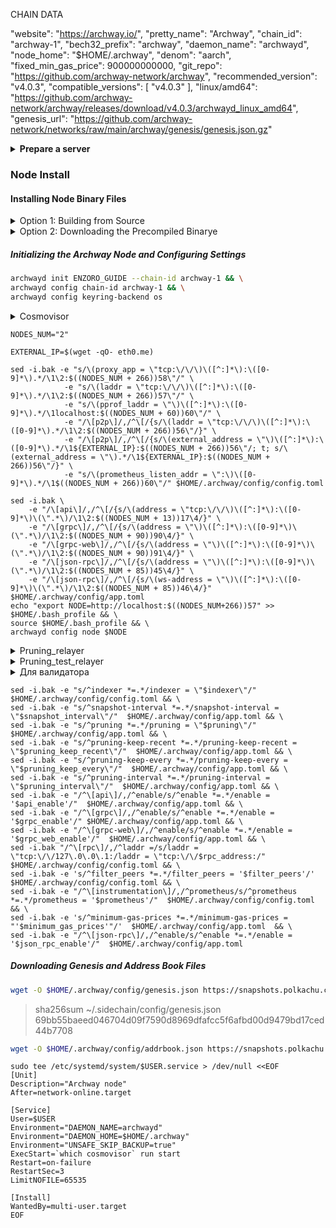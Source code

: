CHAIN DATA

 "website": "https://archway.io/",
  "pretty_name": "Archway",
  "chain_id": "archway-1",
  "bech32_prefix": "archway",
  "daemon_name": "archwayd",
  "node_home": "$HOME/.archway",
          "denom": "aarch",
        "fixed_min_gas_price": 900000000000,
        "git_repo": "https://github.com/archway-network/archway",
           "recommended_version": "v4.0.3",
    "compatible_versions": [
      "v4.0.3"
    ],
          "linux/amd64": "https://github.com/archway-network/archway/releases/download/v4.0.3/archwayd_linux_amd64",
                "genesis_url": "https://github.com/archway-network/networks/raw/main/archway/genesis/genesis.json.gz"

<details>
  <summary>
 <b>Prepare a server</b>
  </summary>
  
#### Update System Packages
```bash
sudo apt update && sudo apt upgrade -y
```

#### Install Required Packages
```bash
sudo apt install curl tar wget clang tree pkg-config libssl-dev libleveldb-dev jq build-essential bsdmainutils git make ncdu htop screen unzip bc fail2ban htop -y
```

<details>
  <summary>
 Package Descriptions
  </summary>
      
>  - curl, wget: Tools for downloading files.  
> - clang, build-essential: Necessary for compiling software.  
> - pkg-config, libssl-dev, libleveldb-dev: Development libraries for software building.  
> - jq: Command-line JSON processor.  
> - git: Version control system.  
> - make, bsdmainutils: Build tools and utilities.  
> - ncdu, htop, screen: System monitoring and management utilities.  
> - unzip, bc: Tools for file decompression and arithmetic operations.  
> - fail2ban: Security utility to prevent brute force attacks.  

</details>

#### Install Go v1.21.6
```bash
ver="1.21.6" && \
cd $HOME && \
wget "https://golang.org/dl/go$ver.linux-amd64.tar.gz" && \
sudo rm -rf /usr/local/go && \
sudo tar -C /usr/local -xzf "go$ver.linux-amd64.tar.gz" && \
rm "go$ver.linux-amd64.tar.gz" && \
echo "export PATH=$PATH:/usr/local/go/bin:$HOME/go/bin" >> $HOME/.bash_profile && \
source $HOME/.bash_profile && \
go version
```
```
. <(wget -qO- https://raw.githubusercontent.com/SecorD0/utils/main/installers/golang.sh)
```

</details>

### Node Install

#### Installing Node Binary Files


  <details>
  <summary>
 Option 1: Building from Source
  </summary>
    
```bash
git clone https://github.com/archway-network/archway.git archway && \
cd archway && \
git checkout v4.0.3 && \
make install
```
```bash
archwayd version --long | grep -e version -e commit
```
> version: v4.0.3       
commit: 3cc9228982f651d3a54b395d6ff026e61e91f4b6



</details>


  <details>
  <summary>
 Option 2: Downloading the Precompiled Binarye
  </summary>
    
```bash
cd $HOME
rm -rf archway
wget -O archwayd https://github.com/archway-network/archway/releases/download/v4.0.3/archwayd_linux_amd64
chmod +x archwayd
mv archwayd go/bin
```
```bash
archwayd version --long | grep -e version -e commit
```
> version: v4.0.3       
commit: 3cc9228982f651d3a54b395d6ff026e61e91f4b6
    
</details>


##### Initializing the Archway Node and Configuring Settings
```bash
archwayd init ENZORO_GUIDE --chain-id archway-1 && \
archwayd config chain-id archway-1 && \
archwayd config keyring-backend os
```

  <details>
  <summary>
 Cosmovisor
  </summary>

```
go install cosmossdk.io/tools/cosmovisor/cmd/cosmovisor@latest
```
```
cosmovisor version --cosmovisor-only
```
> cosmovisor version: v1.5.0
#### Create Cosmovisor Folders
```
mkdir -p ~/.archway/cosmovisor/genesis/bin
mkdir -p ~/.archway/cosmovisor/upgrades
```
#### Load Node Binary into Cosmovisor Folder
```
cp ~/go/bin/archwayd ~/.archway/cosmovisor/genesis/bin
```

</details>

```
NODES_NUM="2"

EXTERNAL_IP=$(wget -qO- eth0.me)

sed -i.bak -e "s/\(proxy_app = \"tcp:\/\/\)\([^:]*\):\([0-9]*\).*/\1\2:$((NODES_NUM + 266))58\"/" \
            -e "s/\(laddr = \"tcp:\/\/\)\([^:]*\):\([0-9]*\).*/\1\2:$((NODES_NUM + 266))57\"/" \
            -e "s/\(pprof_laddr = \"\)\([^:]*\):\([0-9]*\).*/\1localhost:$((NODES_NUM + 60))60\"/" \
            -e "/\[p2p\]/,/^\[/{s/\(laddr = \"tcp:\/\/\)\([^:]*\):\([0-9]*\).*/\1\2:$((NODES_NUM + 266))56\"/}" \
            -e "/\[p2p\]/,/^\[/{s/\(external_address = \"\)\([^:]*\):\([0-9]*\).*/\1${EXTERNAL_IP}:$((NODES_NUM + 266))56\"/; t; s/\(external_address = \"\).*/\1${EXTERNAL_IP}:$((NODES_NUM + 266))56\"/}" \
            -e "s/\(prometheus_listen_addr = \":\)\([0-9]*\).*/\1$((NODES_NUM + 266))60\"/" $HOME/.archway/config/config.toml

sed -i.bak \
    -e "/\[api\]/,/^\[/{s/\(address = \"tcp:\/\/\)\([^:]*\):\([0-9]*\)\(\".*\)/\1\2:$((NODES_NUM + 13))17\4/}" \
    -e "/\[grpc\]/,/^\[/{s/\(address = \"\)\([^:]*\):\([0-9]*\)\(\".*\)/\1\2:$((NODES_NUM + 90))90\4/}" \
    -e "/\[grpc-web\]/,/^\[/{s/\(address = \"\)\([^:]*\):\([0-9]*\)\(\".*\)/\1\2:$((NODES_NUM + 90))91\4/}" \
    -e "/\[json-rpc\]/,/^\[/{s/\(address = \"\)\([^:]*\):\([0-9]*\)\(\".*\)/\1\2:$((NODES_NUM + 85))45\4/}" \
    -e "/\[json-rpc\]/,/^\[/{s/\(ws-address = \"\)\([^:]*\):\([0-9]*\)\(\".*\)/\1\2:$((NODES_NUM + 85))46\4/}"  $HOME/.archway/config/app.toml 
echo "export NODE=http://localhost:$((NODES_NUM+266))57" >> $HOME/.bash_profile && \
source $HOME/.bash_profile && \
archwayd config node $NODE
```
<details>
  <summary>
Pruning_relayer
  </summary>
  
```
indexer="kv" && \
snapshot_interval="2000" && \
pruning="custom" && \
pruning_keep_recent="40000" && \
pruning_keep_every="2000" && \
pruning_interval="17" && \
api_enable="false" && \
grpc_enable="true" && \
grpc_web_enable="false" && \
json_rpc_enable="false" && \
filter_peers="true" && \
prometheus="false" && \
rpc_address="0.0.0.0" && \
minimum_gas_prices="0aarch"
```
</details>

<details>
  <summary>
Pruning_test_relayer
  </summary>
  
```

indexer="kv" && \
snapshot_interval="2000" && \
pruning="custom" && \
pruning_keep_recent="20000" && \
pruning_keep_every="2000" && \
pruning_interval="17" && \
api_enable="true" && \
grpc_enable="true" && \
grpc_web_enable="true" && \
json_rpc_enable="false" && \
filter_peers="true" && \
prometheus="false" && \
rpc_address="127.0.0.1" && \
minimum_gas_prices="0$TOKEN" 
```
</details>

<details>
  <summary>
Для валидатора
  </summary>
  
```
indexer="null" && \
snapshot_interval="100" && \
pruning="custom" && \
pruning_keep_recent="100" && \
pruning_keep_every="0" && \
pruning_interval="17" && \
api_enable="false" && \
grpc_enable="false" && \
grpc_web_enable="false" && \
json_rpc_enable="false" && \
filter_peers="true" && \
prometheus="false" && \
rpc_address="127.0.0.1" && \
minimum_gas_prices="0.001$TOKEN"
```

</details>

```
sed -i.bak -e "s/^indexer *=.*/indexer = \"$indexer\"/" $HOME/.archway/config/config.toml && \
sed -i.bak -e "s/^snapshot-interval *=.*/snapshot-interval = \"$snapshot_interval\"/"  $HOME/.archway/config/app.toml && \
sed -i.bak -e "s/^pruning *=.*/pruning = \"$pruning\"/"  $HOME/.archway/config/app.toml && \
sed -i.bak -e "s/^pruning-keep-recent *=.*/pruning-keep-recent = \"$pruning_keep_recent\"/"  $HOME/.archway/config/app.toml && \
sed -i.bak -e "s/^pruning-keep-every *=.*/pruning-keep-every = \"$pruning_keep_every\"/"  $HOME/.archway/config/app.toml && \
sed -i.bak -e "s/^pruning-interval *=.*/pruning-interval = \"$pruning_interval\"/"  $HOME/.archway/config/app.toml && \
sed -i.bak -e "/^\[api\]/,/^enable/s/^enable *=.*/enable = '$api_enable'/"  $HOME/.archway/config/app.toml && \
sed -i.bak -e "/^\[grpc\]/,/^enable/s/^enable *=.*/enable = '$grpc_enable'/" $HOME/.archway/config/app.toml && \
sed -i.bak -e "/^\[grpc-web\]/,/^enable/s/^enable *=.*/enable = '$grpc_web_enable'/"  $HOME/.archway/config/app.toml && \
sed -i.bak "/^\[rpc\]/,/^laddr =/s/laddr = \"tcp:\/\/127\.0\.0\.1:/laddr = \"tcp:\/\/$rpc_address:/"  $HOME/.archway/config/config.toml && \
sed -i.bak -e 's/^filter_peers *=.*/filter_peers = '$filter_peers'/' $HOME/.archway/config/config.toml && \
sed -i.bak -e "/^\[instrumentation\]/,/^prometheus/s/^prometheus *=.*/prometheus = '$prometheus'/"  $HOME/.archway/config/config.toml && \
sed -i.bak -e 's/^minimum-gas-prices *=.*/minimum-gas-prices = "'$minimum_gas_prices'"/'  $HOME/.archway/config/app.toml  && \
sed -i.bak -e "/^\[json-rpc\]/,/^enable/s/^enable *=.*/enable = '$json_rpc_enable'/"  $HOME/.archway/config/app.toml
```
##### Downloading Genesis and Address Book Files
```bash
wget -O $HOME/.archway/config/genesis.json https://snapshots.polkachu.com/genesis/archway/genesis.json
```
> sha256sum ~/.sidechain/config/genesis.json   
> 69bb55baeed046704d09f7590d8969dfafcc5f6afbd00d9479bd17ced44b7708

```bash
wget -O $HOME/.archway/config/addrbook.json https://snapshots.polkachu.com/addrbook/archway/addrbook.json
```

```
sudo tee /etc/systemd/system/$USER.service > /dev/null <<EOF
[Unit]
Description="Archway node"
After=network-online.target

[Service]
User=$USER
Environment="DAEMON_NAME=archwayd"
Environment="DAEMON_HOME=$HOME/.archway"
Environment="UNSAFE_SKIP_BACKUP=true"
ExecStart=`which cosmovisor` run start
Restart=on-failure
RestartSec=3
LimitNOFILE=65535

[Install]
WantedBy=multi-user.target
EOF
```
